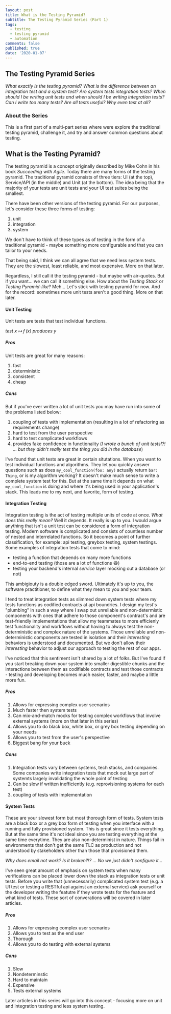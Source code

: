 ```yaml
---
layout: post
title: What is the Testing Pyramid?
subtitle: The Testing Pyramid Series (Part 1)
tags:
  - testing
  - testing pyramid
  - automation
comments: false
published: true
date: '2020-01-07'
---
```


## The Testing Pyramid Series
_What exactly is the testing pyramid? What is the difference between an integration test and a system test? Are system tests integration tests? When should I be writing unit tests and when should I be writing integration tests? Can I write too many tests? Are all tests useful? Why even test at all?_ 

### About the Series

This is a first part of a multi-part series where were explore the traditional testing pyramid, challenge it, and try and answer common questions about testing. 

## What is the Testing Pyramid?

The testing pyramid is a concept originally described by Mike Cohn in his book _Succeeding with Agile_. Today there are many forms of the testing pyramid. The traditional pyramid consists of three tiers: UI (at the top), Service/API (in the middle) and Unit (at the bottom). The idea being that the majority of your tests are unit tests and your UI test suites being the smallest. 

There have been other versions of the testing pyramid. For our purposes, let's consider these three forms of testing: 
1. unit
1. integration
1. system 

We don't have to think of these types as of testing in the form of a traditional pyramid - maybe something more configurable and that you can tailor to your needs. 

That being said, I think we can all agree that we need less system tests. They are the slowest, least reliable, and most expensive. More on that later. 

Regardless, I still call it the testing pyramid - but maybe with air-quotes. But if you want... we can call it something else. How about the _Testing Stack_ or _Testing Pyramid-like_? Meh... Let's stick with testing pyramid for now. And for the record: sometimes more unit tests aren't a good thing. More on that later.

#### Unit Testing
Unit tests are tests that test individual functions. 

_test x ↦ f (x) produces y_

##### Pros

Unit tests are great for many reasons:

1. fast
1. deterministic
1. consistent 
1. cheap

##### Cons
But if you've ever written a lot of unit tests you may have run into some of the problems listed below:

1. coupling of tests with implementation (resulting in a lot of refactoring as requirements change)
1. hard to test from the user perspective
1. hard to test complicated workflows
1. provides fake confidence in functionality (_I wrote a bunch of unit tests!?! ... but they didn't really test the thing you did in the database_)

I've found that unit tests are great in certain situtations. When you want to test individual functions and algorithms. They let you quickly answer questions such as does `my_cool_function(foo: any)` actually return `bar: Thing`, or is my algorithm working? It doesn't make much sense to write a complete system test for this. But at the same time it depends on what `my_cool_function` is doing and where it's being used in your application's stack. This leads me to my next, and favorite, form of testing.

#### Integration Testing

Integration testing is the act of testing multiple units of code at once. _What does this really mean?_ Well it depends. It really is up to you. I would argue anything that isn't a unit test can be considered a form of integration testing. Modern software is complicated and consists of countless number of nested and interrelated functions. So it becomes a point of further classification, for example: api testing, greybox testing, system testings. Some examples of integration tests that come to mind:

* testing a function that depends on many more functions
* end-to-end testing (those are a lot of functions 😄)
* testing your backend's internal _service_ layer mocking out a database (or not) 

This ambigiouty is a double edged sword. Ultimately it's up to you, the software practitioner, to define what they mean to you and your team. 

I tend to treat integration tests as slimmed down system tests where my tests functions as codified contracts at api boundries. I design my test's "plumbing" in such a way where I swap out unreliable and non-determistic components with ones that adhere to those component's contract's and are test-friendly implementations that allow my teammates to more efficienly test functionality and workflows without having to always test the non-deterministic and complex nature of the systems. Those unreliable and non-deterministic components are tested in isolation and their _interesting_ behaviors is understood and documented. But we don't allow their _interesting_ behavior to adjust our approach to testing the rest of our apps.

I've noticed that this sentiment isn't shared by a lot of folks. But I've found if you start breaking down your system into smaller digestible chunks and the interactions between them as codifiable contracts and test those contracts - testing and developing becomes much easier, faster, and maybe a little more fun.

##### Pros
1. Allows for expressing complex user scenarios
1. Much faster then system tests
1. Can mix-and-match mocks for testing complex workflows that involve external systems (more on that later in this series)
1. Allows you to do black box, white box, or grey box testing depending on your needs
1. Allows you to test from the user's perspective
1. Biggest bang for your buck

##### Cons
1. Integration tests vary between systems, tech stacks, and companies. Some companies write integration tests that mock out large part of systemts largely invalidating the whole point of testing
1. Can be slow if written inefficiently (e.g. reprovisioning systems for each test)
1. coupling of tests with implementation

#### System Tests

These are your slowest form but most thorough form of tests. System tests are a black box or a grey box form of testing when you interface with a running and fully provisioned system. This is great since it tests everything. But at the same time it's not ideal since you are testing everything at the same time everytime. They are also non-determinist in nature. Things fail in environments that don't get the same TLC as production and not understood by stakeholders other than those that provisioned them. 

_Why does email not work? Is it broken?!? ... No we just didn't configure it..._

I've seen great amount of emphasis on system tests when many verifications can be placed lower down the stack as integration tests or unit tests. Before you write that (unnecessarily) complicated system test (e.g. a UI test or testing a RESTful api against an external service) ask yourself or the developer writing the featutre if they wrote tests for the feature and what kind of tests. These sort of converations will be covered in later articles.

##### Pros
1. Allows for expressing complex user scenarios
1. Allows you to test as the end user
1. Thorough
1. Allows you to do testing with external systems 

##### Cons
1. Slow
1. Nondeterminstic
1. Hard to maintain
1. Expensive
1. Tests external systems

Later articles in this series will go into this concept - focusing more on unit and integration testing and less system testing.

